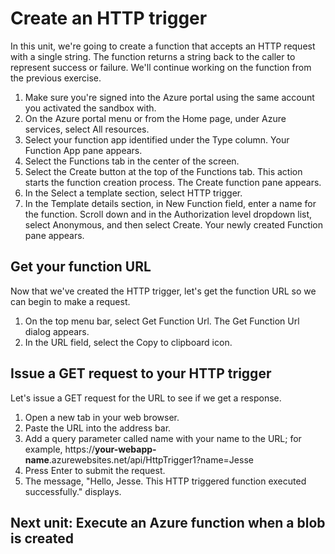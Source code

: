 # Create an HTTP trigger

In this unit, we're going to create a function that accepts an HTTP request with a single string. The function returns a string back to the caller to represent success or failure. We'll continue working on the function from the previous exercise.

1. Make sure you're signed into the Azure portal using the same account you activated the sandbox with.
2. On the Azure portal menu or from the Home page, under Azure services, select All resources.
3. Select your function app identified under the Type column. Your Function App pane appears.
4. Select the Functions tab in the center of the screen.
5. Select the Create button at the top of the Functions tab. This action starts the function creation process. The Create function pane appears.
6. In the Select a template section, select HTTP trigger.
7. In the Template details section, in New Function field, enter a name for the function. Scroll down and in the Authorization level dropdown list, select Anonymous, and then select Create. Your newly created Function pane appears.

## Get your function URL

Now that we've created the HTTP trigger, let's get the function URL so we can begin to make a request.

1. On the top menu bar, select Get Function Url. The Get Function Url dialog appears.
2. In the URL field, select the Copy to clipboard icon.

## Issue a GET request to your HTTP trigger

Let's issue a GET request for the URL to see if we get a response.

1. Open a new tab in your web browser.
2. Paste the URL into the address bar.
3. Add a query parameter called name with your name to the URL; for example, https://**your-webapp-name**.azurewebsites.net/api/HttpTrigger1?name=Jesse
4. Press Enter to submit the request.
5. The message, "Hello, Jesse. This HTTP triggered function executed successfully." displays.

## Next unit: Execute an Azure function when a blob is created
